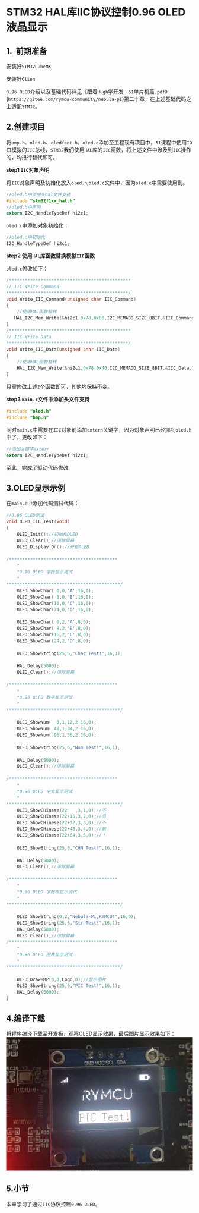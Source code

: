 # STM32 HAL库IIC协议控制0.96 OLED液晶显示

## 1.  前期准备

安装好`STM32CubeMX`

安装好`Clion`

`0.96 OLED`介绍以及基础代码详见《跟着`Hugh`学开发--`51`单片机篇`.pdf`》(`https://gitee.com/rymcu-community/nebula-pi`)第二十章，在上述基础代码之上适配`STM32`。

## 2.创建项目

将`bmp.h`、`oled.h`、`oledfont.h`、`oled.c`添加至工程现有项目中，`51`课程中使用`IO`口模拟的`IIC`总线，`STM32`我们使用`HAL`库的`IIC`函数，将上述文件中涉及到`IIC`操作的，均进行替代即可。

**step1 `IIC`对象声明**

将`IIC`对象声明及初始化放入`oled.h`,`oled.c`文件中，因为`oled.c`中需要使用到。

```c
//oled.h中添加头hal文件支持
#include "stm32f1xx_hal.h"
//oled.h中声明
extern I2C_HandleTypeDef hi2c1;
```

`oled.c`中添加对象初始化：

```c
//oled.c中初始化
I2C_HandleTypeDef hi2c1;
```

**step2 使用`HAL`库函数替换模拟`IIC`函数**

`oled.c`修改如下：

```c
/**********************************************
// IIC Write Command
**********************************************/
void Write_IIC_Command(unsigned char IIC_Command)
{
    //使用HAL函数替代
   HAL_I2C_Mem_Write(&hi2c1,0x78,0x00,I2C_MEMADD_SIZE_8BIT,&IIC_Command,1,100);
}
/**********************************************
// IIC Write Data
**********************************************/
void Write_IIC_Data(unsigned char IIC_Data)
{
    //使用HAL函数替代
    HAL_I2C_Mem_Write(&hi2c1,0x78,0x40,I2C_MEMADD_SIZE_8BIT,&IIC_Data,1,100);
}
```

只需修改上述`2`个函数即可，其他均保持不变。

**step3 `main.c`文件中添加头文件支持**

```c
#include "oled.h"
#include "bmp.h"
```

同时`main.c`中需要在`IIC`对象前添加`extern`关键字，因为对象声明已经挪到`oled.h`中了，更改如下：

```c
//添加关键字extern
extern I2C_HandleTypeDef hi2c1;
```

至此，完成了驱动代码修改。

## 3.OLED显示示例

在`main.c`中添加代码测试代码：

```c
//0.96 OLED测试
void OLED_IIC_Test(void)
{
    OLED_Init();//初始化OLED
    OLED_Clear();//清除屏幕
    OLED_Display_On();//开启OLED

/*****************************************
    *
    *0.96 OLED 字符显示测试
    *
*******************************************/
    OLED_ShowChar( 0,0,'A',16,0);
    OLED_ShowChar( 8,0,'B',16,0);
    OLED_ShowChar(16,0,'C',16,0);
    OLED_ShowChar(24,0,'D',16,0);

    OLED_ShowChar( 0,2,'A',8,0);
    OLED_ShowChar( 8,2,'B',8,0);
    OLED_ShowChar(16,2,'C',8,0);
    OLED_ShowChar(24,2,'D',8,0);

    OLED_ShowString(25,6,"Char Test!",16,1);

    HAL_Delay(5000);
    OLED_Clear();//清除屏幕

/*****************************************
    *
    *0.96 OLED 数字显示测试
    *
*******************************************/

    OLED_ShowNum(  0,1,12,2,16,0);
    OLED_ShowNum( 48,1,34,2,16,0);
    OLED_ShowNum( 96,1,56,2,16,0);

    OLED_ShowString(25,6,"Num Test!",16,1);

    HAL_Delay(5000);
    OLED_Clear();//清除屏幕

/*****************************************
    *
    *0.96 OLED 中文显示测试
    *
*******************************************/
    OLED_ShowCHinese(22   ,3,1,0);//不
    OLED_ShowCHinese(22+16,3,2,0);//见
    OLED_ShowCHinese(22+32,3,3,0);//不
    OLED_ShowCHinese(22+48,3,4,0);//散
    OLED_ShowCHinese(22+64,3,5,0);//！

    OLED_ShowString(25,6,"CHN Test!",16,1);

    HAL_Delay(5000);
    OLED_Clear();//清除屏幕

/*****************************************
    *
    *0.96 OLED 字符串显示测试
    *
*******************************************/

    OLED_ShowString(0,2,"Nebula-Pi,RYMCU!",16,0);
    OLED_ShowString(25,6,"Str Test!",16,1);
    HAL_Delay(5000);
    OLED_Clear();//清除屏幕
/*****************************************
    *
    *0.96 OLED 图片显示测试
    *
*******************************************/

    OLED_DrawBMP(0,0,Logo,0);//显示图片
    OLED_ShowString(25,6,"PIC Test!",16,1);
    HAL_Delay(5000);
}
```

## 4.编译下载

将程序编译下载至开发板，观察OLED显示效果，最后图片显示效果如下：![loading-ag-166](PIC/picshow.jpg)

## 5.小节

本章学习了通过`IIC`协议控制`0.96 OLED`。
